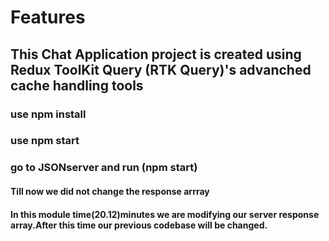 
# Features

## This Chat Application project is created using  Redux ToolKit Query (RTK Query)'s advanched cache handling tools

### use npm install 
### use npm start
### go to JSONserver and run (npm start)

#### Till now we did not change the response arrray 
#### In this module time(20.12)minutes we are modifying our server response array.After this time our previous codebase will be changed. 

